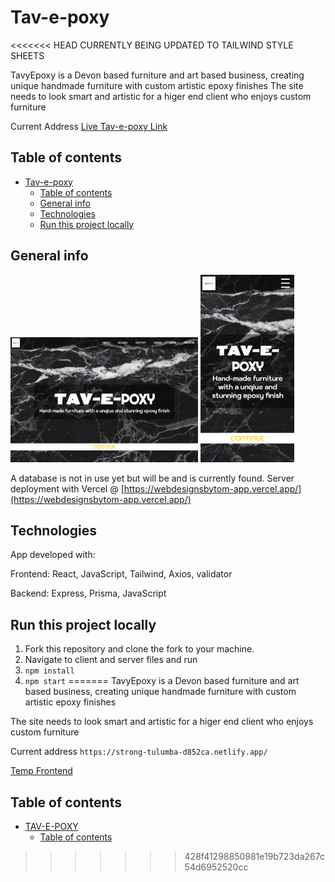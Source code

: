 # Tav-e-poxy

<<<<<<< HEAD
CURRENTLY BEING UPDATED TO TAILWIND STYLE SHEETS

TavyEpoxy is a Devon based furniture and art based business, creating unique handmade furniture with custom artistic epoxy finishes
The site needs to look smart and artistic for a higer end client who enjoys custom furniture

Current Address [Live Tav-e-poxy Link](https://strong-tulumba-d852ca.netlify.app/)

## Table of contents

- [Tav-e-poxy](#tav-e-poxy)
  - [Table of contents](#table-of-contents)
  - [General info](#general-info)
  - [Technologies](#technologies)
  - [Run this project locally](#run-this-project-locally)

## General info

<img src='./assets/images/tavyepoxyMd.png' alt='login page' style='width: 300px; height: 200px;' />
<img src='./assets/images/tavyepoxySm.png' alt='login page' style='width: 150px; height: 300px;' />

A database is not in use yet but will be and is currently found.
Server deployment with Vercel @ [https://webdesignsbytom-app.vercel.app/](https://webdesignsbytom-app.vercel.app/)

## Technologies

App developed with:

Frontend: React, JavaScript, Tailwind, Axios, validator

Backend: Express, Prisma, JavaScript

## Run this project locally

1. Fork this repository and clone the fork to your machine.
2. Navigate to client and server files and run
3. `npm install`
4. `npm start`
=======
TavyEpoxy is a Devon based furniture and art based business, creating unique handmade furniture with custom artistic epoxy finishes

The site needs to look smart and artistic for a higer end client who enjoys custom furniture

Current address `https://strong-tulumba-d852ca.netlify.app/`

[Temp Frontend](https://strong-tulumba-d852ca.netlify.app/)

## Table of contents

- [TAV-E-POXY](#tav-e-poxy)
  - [Table of contents](#table-of-contents)
>>>>>>> 428f41298850981e19b723da267c54d6952520cc
